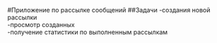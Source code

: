 #Приложение по рассылке сообщений
##Задачи
-создания новой рассылки   
-просмотр созданных   
-получение статистики по выполненным рассылкам   
